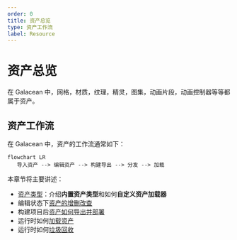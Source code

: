 ```yaml
---
order: 0
title: 资产总览
type: 资产工作流
label: Resource
---
```


# 资产总览

在 Galacean 中，网格，材质，纹理，精灵，图集，动画片段，动画控制器等等都属于资产。

## 资产工作流

在 Galacean 中，资产的工作流通常如下：

```mermaid
flowchart LR
   导入资产 --> 编辑资产 --> 构建导出 --> 分发 --> 加载
```

本章节将主要讲述：

- [资产类型](${docs}assets-type)：介绍**内置资产类型**和如何**自定义资产加载器**
- 编辑状态下[资产的增删改查](${docs}interface-assets)
- 构建项目后[资产如何导出并部署](${interface-publish})
- 运行时如何[加载资产](${docs}assets-load)
- 运行时如何[垃圾回收](${docs}assets-gc)
